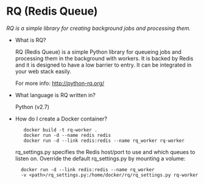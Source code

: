 # RQ (Redis Queue)
*RQ is a simple library for creating background jobs and processing them.*


* What is RQ?

  RQ (Redis Queue) is a simple Python library for queueing jobs and
  processing them in the background with workers. It is backed by Redis and
  it is designed to have a low barrier to entry. It can be integrated in your
  web stack easily.

  For more info: http://python-rq.org/

* What language is RQ written in?

  Python (v2.7)

* How do I create a Docker container?

  ```
     docker build -t rq-worker .
     docker run -d --name redis redis
     docker run -d --link redis:redis --name rq_worker rq-worker
  ```

  rq_settings.py specifies the Redis host/port to use and which queues to
  listen on. Override the default rq_settings.py by mounting a volume:

  ```
    docker run -d --link redis:redis --name rq_worker
    -v <path>/rq_settings.py:/home/docker/rq/rq_settings.py rq-worker
  ```
